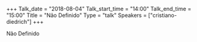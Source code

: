 +++
Talk_date = "2018-08-04"
Talk_start_time = "14:00"
Talk_end_time = "15:00"
Title = "Não Definido"
Type = "talk"
Speakers = ["cristiano-diedrich"]
+++

Não Definido
